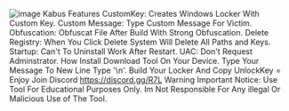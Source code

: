 ![image](https://github.com/user-attachments/assets/d2d5a5fe-2bdb-4d88-9bc2-2d7d8c04d00f)
Kabus
Features
CustomKey: Creates Windows Locker With Custom Key.
Custom Message: Type Custom Message For Victim.
Obfuscation: Obfuscat File After Build With Strong Obfuscation.
Delete Registry: When You Click Delete System Will Delete All Paths and Keys.
Startup: Can't To Uninstall Work After Restart.
UAC: Don't Request Adminstrator.
How Install
Download Tool On Your Device.
Type Your Message To New Line Type '\n'.
Build Your Locker And Copy UnlockKey = Enjoy
Join Discord https://discord.gg/R7L
Warning
Important Notice: Use Tool For Educational Purposes Only. Im Not Responsible For Any illegal Or Malicious Use of The Tool.
